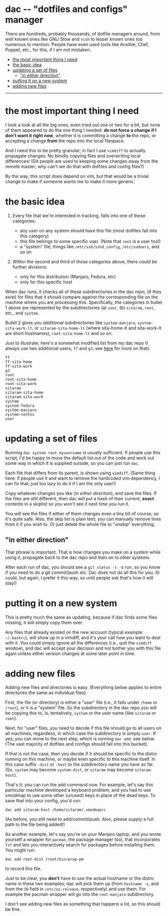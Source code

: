 # dac -- "dotfiles and configs" manager

There are hundreds, probably thousands, of dotfile managers around, from well
known ones like GNU Stow and `vcsh` to lesser known ones too numerous to
mention.  People have even used tools like Ansible, Chef, Puppet, etc., for
this, if I am not mistaken.

<!--ts-->
   * [the most important thing I need](#the-most-important-thing-i-need)
   * [the basic idea](#the-basic-idea)
   * [updating a set of files](#updating-a-set-of-files)
      * ["in either direction"](#in-either-direction)
   * [putting it on a new system](#putting-it-on-a-new-system)
   * [adding new files](#adding-new-files)

<!-- Added by: sitaram, at: Sat 16 Nov 2019 10:55:05 PM IST -->

<!--te-->

----

# the most important thing I need

I took a look at all the big ones, even tried out one or two for a bit, but
none of them appeared to do the one thing I needed: **do not force a change if
I don't want it right now**, whether it is committing a change **to** the
repo, or accepting a change **from** the repo into the local filespace.

And I need this to be pretty granular; in fact I use `vimdiff` to actually
propagate changes.  No blindly copying files and overwriting local
differences!  (Git people are used to keeping some changes away from the
remote master; why can't we do that with dotfiles and config files?)

By the way, this script does depend on vim, but that would be a trivial change
to make if someone wants me to make it more generic.

# the basic idea

1.  Every file that we're interested in tracking, falls into one of these
    categories:

    -   any user on any system should have this file (most dotfiles fall into
        this category)
    -   this file belongs to some specific user.  (Note that `root` is a user
        too!)
    -   a "system" file; things like `/etc/ssh/sshd_config`, `/etc/sudoers`,
        and so on

2.  Within the second and third of those categories above, there *could* be
    further divisions:

    -   only for this distribution (Manjaro, Fedora, etc)
    -   only for this specific host

When dac runs, it checks all of these subdirectories in the dac repo, (if they
exist) for files that it should compare against the corresponding file on the
machine where you are processing this.  Specifically, the categories in bullet
1 above are represented by the subdirectories (a) `user`, (b) `sitaram`,
`root`, etc., and `system`.

Bullet 2 gives you *additional* subdirectories like `system-manjaro`,
`system-sita-work-lt`, or `sitaram-sita-home-lt` (where sita-home-lt and
sita-work-lt are short hostnames), `root-sita-home-lt` and so on.

Just to illustrate, here's a somewhat modified list from my dac repo (I always
use two additional users, `ff` and `g3`; see
[here](https://github.com/sitaramc/notes/blob/master/security.mkd) for more on
that):

    ff
    ff-sita-home
    ff-sita-work
    g3
    root
    root-sita-home
    root-sita-work
    sitaram
    sitaram-sita-home
    sitaram-sita-work
    system
    system-fedora
    system-manjaro
    system-centos
    user

# updating a set of files

Running `dac system root myusername` is usually sufficient.  If people use
this script, I'd be happy to move the default list out of the code and work
out some way in which it is supplied outside, so you can just run `dac`.

Each file that differs from its parent, is shown using `vimdiff`.  (Same thing
here: if people use it and want to remove the hardcoded vim dependency, I can
fix that; just too lazy to do it if I am the only user!)

Copy whatever changes you like (*in either direction*), and save the files.
If the files are still different, then dac will put a hash of their current,
**exact** contents in a skiplist so you won't see it next time you run it.

You *will* see the files if either of them changes even a tiny bit of course,
so it's quite safe.  Also, the skip list is plain text; you can manually
remove lines from it if you wish to.  Or just delete the whole file to
"unskip" everything.

## "in either direction"

That phrase is important.  That is how changes you make on a system while
using it, propagate back to the dac repo and then on to other systems.

After each run of dac, you should see a `git status -s -b` run, so you know
if you need to do a git commit/push etc.  Dac does not do all this for you.
(It could, but again, I prefer it this way, so until people ask that's how it
will stay!)

# putting it on a new system

This is pretty much the same as updating, because if dac finds some files
missing, it will simply copy them over.

Any files that already existed on the new account (typical example:
`~/.bashrc`), will show up in a vimdiff, and it's your call how you want to
deal with it.  You could simply ignore all the differences (i.e., quit the
`vimdiff` window), and dac will accept your decision and not bother you with
this file again unless either version changes at some later point in time.

# adding new files

Adding new files and directories is easy.  (Everything below applies to entire
directories the same as individual files).

First, the file (or directory) is either a "user" file (i.e., it falls under
`/home` or `/root`), or it is a "system" file.  So the subdirectory in the dac
repo you will be copying this to, is, tentatively, `system` or the user name
(like `sitaram` or `root`).

Next, for "user" files, you need to decide if this file should go to all users
on all machines, regardless, in which case the subdirectory is simply `user`.
If yes, you can move to the next step, which is running `dac add`; see below.
(The vast majority of dotfiles and configs should fall into this bucket).

If that is not the case, then you decide if it should be specific to the
distro running on this machine, or maybe even specific to this machine itself.
In this case suffix `-dist` or `-host` to the subdirectory name you have so
far.  (So, `system` may become `system-dist`, or `sitaram` may become
`sitaram-host`).

That's it; you can run the add command now.  For example, let's say this
particular machine developed a keyboard problem, and you had to use xmodmap to
use some other (unused) keys in place of the dead keys.  To save that into
your config, you'd run:

    dac add sitaram-host /home/sitaram/.xmodmaprc

(As before, you still need to add/commit/push.  Also, please supply a full
path to the file being added!)

As another example, let's say you're on your Manjaro laptop, and you wrote
yourself a wrapper for `pacman`, the package manager tool, that incorporates
`fzf` and lets you interactively search for packages before installing them.
You might run:

    dac add root-dist /root/bin/wrap-pm

to record this file.

Just to be clear, you **don't** have to use the actual hostname or the distro
name in these two examples; dac will pick them up (from `hostname -s`, and
from the `ID` field in `/etc/os-release`, respectively) and use them.  For
example the pacman wrapper will go into the `root-manjaro` subdirectory.

I don't see adding new files as something that happens a lot, so this should
be fine.
